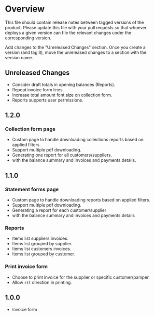 # Overview

This file should contain release notes between tagged versions of the product. Please update this file with your pull
requests so that whoever deploys a given version can file the relevant changes under the corresponding version.

Add changes to the "Unreleased Changes" section. Once you create a version (and tag it), move the unreleased changes
to a section with the version name.

## Unreleased Changes

* Consider draft totals in opening balances (Reports).
* Repeat invoice form lines.
* Increase total amount font size on collection form.
* Reports supports user permissions.

## 1.2.0

### Collection form page

* Custom page to handle downloading collections reports based on applied filters.
* Support multiple pdf downloading.
* Generating one report for all customers/suppliers.
* with the balance summary and invoices and payments details.

## 1.1.0

### Statement forms page

* Custom page to handle downloading reports based on applied filters.
* Support multiple pdf downloading.
* Generating a report for each customer/supplier
* with the balance summary and invoices and payments details

### Reports

* Items list suppliers invoices.
* Items list grouped by supplier.
* Items list customers invoices.
* Items list grouped by customer.

### Print invoice form

* Choose to print invoice for the supplier or specific customer/pamper.
* Allow `rtl` direction in printing.

## 1.0.0

* Invoice form